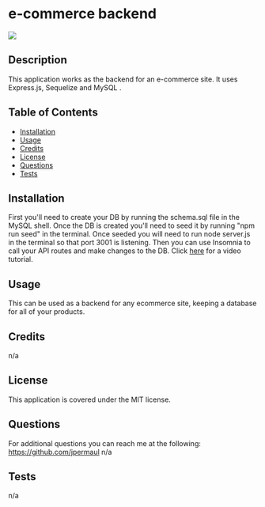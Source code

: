 # e-commerce backend 

  ![](https://img.shields.io/badge/MIT-license-yellow)
  
  ## Description
  
  This application works as the backend for an e-commerce site. It uses Express.js, Sequelize and MySQL .
  
  ## Table of Contents 
  
  
  
  - [Installation](#installation)
  - [Usage](#usage)
  - [Credits](#credits)
  - [License](#license)
  - [Questions](#questions)
  - [Tests](#tests)
  
  ## Installation
  
  First you'll need to create your DB by running the schema.sql file in the MySQL shell. Once the DB is created you'll need to seed it by running "npm run seed" in the terminal. Once seeded you will need to run node server.js in the terminal so that port 3001 is listening. Then you can use Insomnia to call your API routes and make changes to the DB. Click [here](https://drive.google.com/file/d/1zKYIFV95hVbi3ON6KHAJ2VsCSjN7YURE/view) for a video tutorial.
  

  
  ## Usage
  
  This can be used as a backend for any ecommerce site, keeping a database for all of your products.
  
  
  
  
  ## Credits
  
  n/a
  
  ## License
  
  This application is covered under the MIT license.
  
  ## Questions

  For additional questions you can reach me at the following:
  https://github.com/jpermaul
  n/a

  ## Tests

  n/a
  
  
  
  


